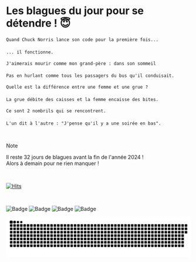 
<h1>Les blagues du jour pour se détendre ! 😇</h1>

```diff
Quand Chuck Norris lance son code pour la première fois...

... il fonctionne.
```

```diff
J'aimerais mourir comme mon grand-père : dans son sommeil

Pas en hurlant comme tous les passagers du bus qu'il conduisait.
```

```diff
Quelle est la différence entre une femme et une grue ?

La grue débite des caisses et la femme encaisse des bites.
```

```diff
Ce sont 2 nombrils qui se rencontrent.

L'un dit à l'autre : "J'pense qu'il y a une soirée en bas".
```

<br/>

> [!NOTE]
> Il reste 32 jours de blagues avant la fin de l'année 2024 ! <br/>
> Alors à demain pour ne rien manquer !

<br/>


[![Hits](https://hits.seeyoufarm.com/api/count/incr/badge.svg?url=https%3A%2F%2Fgithub.com%2FClems02%2Fhit-counter&count_bg=%23003E80&title_bg=%235C9FE1&icon=powershell.svg&icon_color=%23FFFFFF&title=Visite&edge_flat=false)](https://hits.seeyoufarm.com)


<br/>


![Badge](https://img.shields.io/badge/Last%20updated%20on-white?style=for-the-badge&logo=clockify)   ![Badge](https://img.shields.io/badge/30/11-white?style=for-the-badge) ![Badge](https://img.shields.io/badge/at-white?style=for-the-badge) ![Badge](https://img.shields.io/badge/03:07-white?style=for-the-badge)


<p align="center">
 <img width="1000" src="assets/github-snake.svg" alt="snake"/>
</p>
